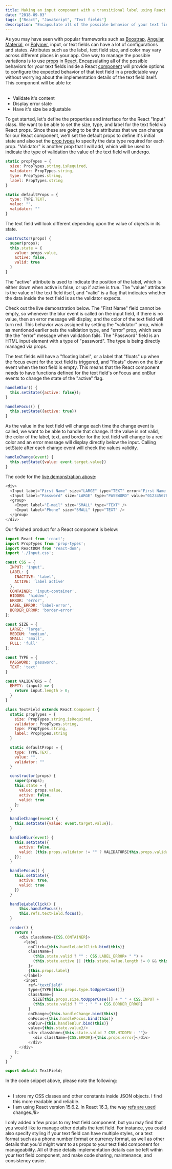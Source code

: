 ```yaml
---
title: Making an input component with a transitional label using React
date: "2018-09-03"
tags: ["React", "JavaScript", "Text fields"]
description: "Encapsulate all of the possible behavior of your text field in a React component."
---
```

<paragraph>
  As you may have seen with popular frameworks such as <a target="\_blank" href="https://getbootstrap.com/">Boostrap</a>,
  <a target="\_blank" href="https://material.angular.io/">Angular Material</a>, or <a target="\_blank" href="https://www.polymer-project.org/">Polymer</a>, input, or text fields can have a lot of configurations and states. Attributes such as the label, text field size, and color may vary across different places in your app. One way to manage the possible variations is to use <a href="https://reactjs.org/docs/components-and-props.html" target="\_blank
  ">props</a> in <a target="\_blank" href="https://reactjs.org/">React</a>. Encapsulating all of the possible behaviors for your text fields inside a React <a href="https://reactjs.org/docs/components-and-props.html" target="\_blank
  ">component</a> will provide options to configure the expected behavior of that text field in a predictable way without worrying about the implementation details of the text field itself.
</paragraph>

<paragraph>
  <div>This component will be able to:</div>
  <br/>
  <ul>
    <li>Validate it's content</li>
    <li>Display error state</li>
    <li>Have it's size be adjustable</li>
  </ul>
</paragraph>

<paragraph>
  To get started, let's define the properties and interface for the React "Input" class. We
  want to be able to set the size, type, and label for the text field via React props.
</paragraph>

<paragraph>
  Since these are going to be the attributes that we can change for our React component, we'll set the default props to define it's initial state and also set the <a href="https://reactjs.org/docs/typechecking-with-proptypes.html" target="\_blank">prop types</a> to specify the data type required for each prop. "Validator" is another prop that I will add, which will be used to indicate the type of validation the value of the text field will undergo.
</paragraph>

<snippet>

  ```javascript
  static propTypes = {
    size: PropTypes.string.isRequired,
    validator: PropTypes.string,
    type: PropTypes.string,
    label: PropTypes.string
  }

  static defaultProps = {
    type: TYPE.TEXT,
    value: "",
    validator: ""
  }
  ```

</snippet>

<paragraph>
  The text field will look different depending upon the value of objects in its state.
</paragraph>

<snippet>

```javascript
constructor(props) {
  super(props);
  this.state = {
    value: props.value,
    active: false,
    valid: true
  }
}
```

</snippet>

<paragraph>
  The "active" attribute is used to indicate the position of the label, which is either down when active is false, or up if active is  true. The "value" attribute is the value of the text field itself, and "valid" is a flag that indicates whether the data inside the text field is as the validator expects.
</paragraph>

<paragraph id="demo">Check out the live demonstration below. The "First Name" field cannot be empty, so whenever the blur event is called on the input field, if there is no value, then an error message will display, and the color of the text field will turn red. This behavior was assigned by setting the "validator" prop, which as mentioned earlier sets the validation type, and "error" prop, which sets the the "error" message when validation fails. The "Password" field is an HTML input element with a type of "password". The type is being directly managed via props.</paragraph>

<snippet>

<paragraph className="layout-row layout-align-center-center">
  <form>
    <textfield label="First Name" size="LARGE" type="TEXT" error="First Name cannot be empty." validator="EMPTY"></textfield>
    <textfield label="Password" size="LARGE" type="PASSWORD" value="0123456789"></textfield>
    <group>
      <textfield label="E-mail" size="SMALL" type="TEXT"></textfield>
      <textfield label="Phone" size="SMALL" type="TEXT"></textfield>
    </group>
  </form>
</paragraph>

<paragraph>
  The text fields will have a "floating label", or a label that "floats" up when the focus event for the text field is
  triggered, and "floats" down on the blur event when the text field is empty. This means that the React component needs
  to have functions defined for the text field's onFocus and onBlur events to change the state of the "active" flag.
</paragraph>

<snippet>

```javascript
handleBlur() {
  this.setState({active: false});
}

handleFocus() {
  this.setState({active: true})
}
```

</snippet>

<paragraph>
  As the value in the text field will change each time the change event is called, we want to be able to handle that change. If the value is not valid,
  the color of the label, text, and border for the text field will change to a red color and an error message will display directly below the input. Calling
  setState after each change event will check the values validity.
</paragraph>

<snippet>

```javascript
handleChange(event) {
  this.setState({value: event.target.value})
}
```

</snippet>

<paragraph>The code for the <a href='#demo'>live demonstration above</a>:</paragraph>

<snippet>

```javascript
<div>
  <Input label="First Name" size="LARGE" type="TEXT" error="First Name cannot be empty." validator="EMPTY"/>
  <Input label="Password" size="LARGE" type="PASSWORD" value="0123456789" />
  <group>
    <Input label="E-mail" size="SMALL" type="TEXT" />
    <Input label="Phone" size="SMALL" type="TEXT" />
  </group>
</div>
```

</snippet>

<paragraph>Our finished product for a React component is below:</paragraph>

<snippet>

```javascript
import React from 'react';
import PropTypes from 'prop-types';
import ReactDOM from 'react-dom';
import './Input.css';

const CSS = {
  INPUT: 'input',
  LABEL: {
    INACTIVE: 'label',
    ACTIVE: 'label active'
  },
  CONTAINER: 'input-container',
  HIDDEN: 'hidden',
  ERROR: 'error',
  LABEL_ERROR: 'label-error',
  BORDER_ERROR: 'border-error'
};

const SIZE = {
  LARGE: 'large',
  MEDIUM: 'medium',
  SMALL: 'small',
  FULL: 'full'
};

const TYPE = {
  PASSWORD: 'password',
  TEXT: 'text'
}

const VALIDATORS = {
  EMPTY: (input) => {
    return input.length > 0;
  }
}

class TextField extends React.Component {
  static propTypes = {
    size: PropTypes.string.isRequired,
    validator: PropTypes.string,
    type: PropTypes.string,
    label: PropTypes.string
  }

  static defaultProps = {
    type: TYPE.TEXT,
    value: "",
    validator: ""
  }

  constructor(props) {
    super(props);
    this.state = {
      value: props.value,
      active: false,
      valid: true
    };
  }

  handleChange(event) {
    this.setState({value: event.target.value});
  }

  handleBlur(event) {
    this.setState({
      active: false,
      valid: (this.props.validator != "" ? VALIDATORS[this.props.validator](event.target.value) : true)
    });
  }

  handleFocus() {
    this.setState({
      active: true,
      valid: true
    })
  }

  handleLabelClick() {
      this.handleFocus();
      this.refs.textField.focus();
  }

  render() {
    return (
      <div className={CSS.CONTAINER}>
        <label
          onClick={this.handleLabelClick.bind(this)}
          className={
            (this.state.valid ? "" : CSS.LABEL_ERROR+ " ") +
            (this.state.active || (this.state.value.length != 0 && this.state.value != undefined) ? CSS.LABEL.ACTIVE : CSS.LABEL.INACTIVE)
          }>
          {this.props.label}
        </label>
        <input
          ref="textField"
          type={TYPE[this.props.type.toUpperCase()]}
          className={
            SIZE[this.props.size.toUpperCase()] + " " + CSS.INPUT +
            (this.state.valid ? "" : " " + CSS.BORDER_ERROR)
          }
          onChange={this.handleChange.bind(this)}
          onFocus={this.handleFocus.bind(this)}
          onBlur={this.handleBlur.bind(this)}
          value={this.state.value}/>
          <div className={this.state.valid ? CSS.HIDDEN : ""}>
            <div className={CSS.ERROR}>{this.props.error}</div>
          </div>
      </div>
    );
  }
}

export default TextField;

```

</snippet>

<paragraph>
  <div>In the code snippet above, please note the following:</div>
  <br/>
  <ul>
    <li>I store my CSS classes and other constants inside JSON objects. I find this more readable and reliable.</li>
    <li>I am using React version 15.6.2. In React 16.3, the way <a href="https://reactjs.org/docs/refs-and-the-dom.html" target="\_blank">refs are used</a> changes./li>
  </ul>
</paragraph>

<paragraph>
   I only added a few props to my text field component, but you may find that you would like to manage other details the text field. For instance, you could also specify styling if your text field can have multiple styles, or a text format such as a phone number format or currency format, as well as other details that you'd might want to as props to your text field component for manageability. All of these details implementation details can be left within your text field component, and make code sharing, maintenance, and consistency easier.
</paragraph>
